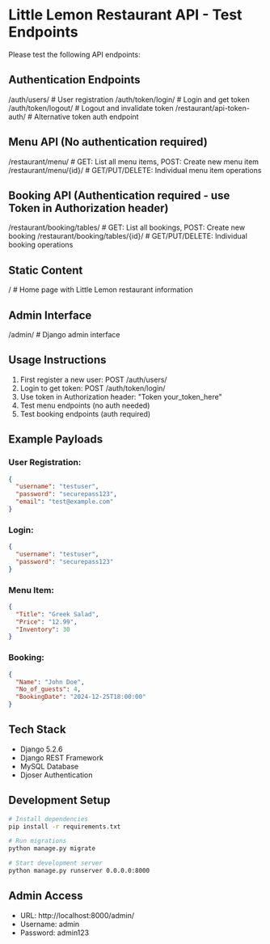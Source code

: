 # Little Lemon Restaurant API - Test Endpoints

Please test the following API endpoints:

## Authentication Endpoints
/auth/users/                    # User registration
/auth/token/login/              # Login and get token
/auth/token/logout/             # Logout and invalidate token
/restaurant/api-token-auth/     # Alternative token auth endpoint

## Menu API (No authentication required)
/restaurant/menu/               # GET: List all menu items, POST: Create new menu item
/restaurant/menu/{id}/          # GET/PUT/DELETE: Individual menu item operations

## Booking API (Authentication required - use Token in Authorization header)
/restaurant/booking/tables/     # GET: List all bookings, POST: Create new booking
/restaurant/booking/tables/{id}/ # GET/PUT/DELETE: Individual booking operations

## Static Content
/                               # Home page with Little Lemon restaurant information

## Admin Interface
/admin/                         # Django admin interface

## Usage Instructions

1. First register a new user: POST /auth/users/
2. Login to get token: POST /auth/token/login/
3. Use token in Authorization header: "Token your_token_here"
4. Test menu endpoints (no auth needed)
5. Test booking endpoints (auth required)

## Example Payloads

### User Registration:
```json
{
  "username": "testuser",
  "password": "securepass123",
  "email": "test@example.com"
}
```

### Login:
```json
{
  "username": "testuser",
  "password": "securepass123"
}
```

### Menu Item:
```json
{
  "Title": "Greek Salad",
  "Price": "12.99",
  "Inventory": 30
}
```

### Booking:
```json
{
  "Name": "John Doe",
  "No_of_guests": 4,
  "BookingDate": "2024-12-25T18:00:00"
}
```

## Tech Stack
- Django 5.2.6
- Django REST Framework
- MySQL Database
- Djoser Authentication

## Development Setup
```bash
# Install dependencies
pip install -r requirements.txt

# Run migrations
python manage.py migrate

# Start development server
python manage.py runserver 0.0.0.0:8000
```

## Admin Access
- URL: http://localhost:8000/admin/
- Username: admin
- Password: admin123
